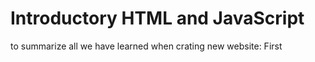 # Introductory HTML and JavaScript
to summarize all we have learned when crating new website:
First
